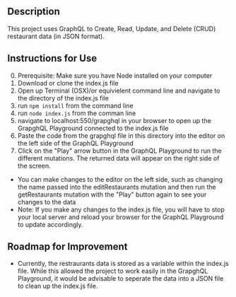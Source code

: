 ## Description 
This project uses GraphQL to Create, Read, Update, and Delete (CRUD) restaurant data (in JSON format). 

## Instructions for Use
0. Prerequisite: Make sure you have Node installed on your computer
1. Download or clone the index.js file
2. Open up Terminal (OSX)/or equivielent command line and navigate to the directory of the index.js file
3. run `npm install` from the command line
4. run `node index.js` from the comman line
5. navigate to localhost:550/grapghql in your browser to open up the GrapghQL Playground connected to the index.js file
6. Paste the code from the grapghql file in this directory into the editor on the left side of the GraphQL Playground
7. Click on the "Play" arrow button in the GraphQL Playground to run the different mutations. The returned data will appear on the right side of the screen. 
  - You can make changes to the editor on the left side, such as changing the name passed into the editRestaurants mutation and then run the getRestaurants mutation with the "Play" button again to see your changes to the data
  - Note: If you make any changes to the index.js file, you will have to stop your local server and reload your browser for the GraphQL Playground to update accordingly. 

## Roadmap for Improvement
- Currently, the restraurants data is stored as a variable within the index.js file. While this allowed the project to work easily in the GrapghQL Playground, it would be advisable to seperate the data into a JSON file to clean up the index.js file. 
